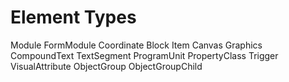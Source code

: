 Element Types
=============

Module
FormModule
Coordinate
Block
Item
Canvas
Graphics
CompoundText
TextSegment
ProgramUnit
PropertyClass
Trigger
VisualAttribute
ObjectGroup
ObjectGroupChild
